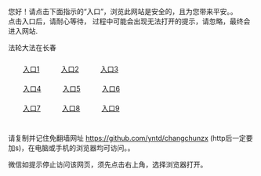 您好！请点击下面指示的“入口”，浏览此网站是安全的，且为您带来平安。。 <br/>
点击入口后，请耐心等待， 过程中可能会出现无法打开的提示，请忽略，最终会进入网站. </br>

法轮大法在长春<br/>
<div style="padding:10px"><a style="margin:20px" target="_blank" href="https://d56m41whrin7p.cloudfront.net/2Qpsp?ytlykmp" id="ccLink1" rel="nofollow">入口1</a> <a target="_blank" style="margin:20px" href="https://d33m3s1ow5vxu1.cloudfront.net/2Qpsp?qfuug" id="ccLink2" rel="nofollow">入口2</a> <a style="margin:20px" target="_blank" href="https://dqo3dyrniwbkh.cloudfront.net/2Qpsp?kzomntj" id="ccLink3" rel="nofollow">入口3</a></div>

<div style="padding:10px" ><a style="margin:20px" target="_blank" href="https://d56m41whrin7p.cloudfront.net/2Qpsp?ytlykmp" id="ccLink4" rel="nofollow">入口4</a> <a style="margin:20px" href="https://d33m3s1ow5vxu1.cloudfront.net/2Qpsp?qfuug" target="_blank" id="ccLink5" rel="nofollow">入口5</a> <a style="margin:20px" href="https://dqo3dyrniwbkh.cloudfront.net/2Qpsp?kzomntj" target="_blank" id="ccLink6" rel="nofollow">入口6</a></div>

<div style="padding:10px"><a style="margin:20px" target="_blank" href="https://d56m41whrin7p.cloudfront.net/2Qpsp?ytlykmp" id="ccLink7" rel="nofollow">入口7</a> <a style="margin:20px" href="https://d33m3s1ow5vxu1.cloudfront.net/2Qpsp?qfuug" target="_blank" id="ccLink8" rel="nofollow">入口8</a> <a style="margin:20px" target="_blank" href="https://dqo3dyrniwbkh.cloudfront.net/2Qpsp?kzomntj" id="ccLink9" rel="nofollow">入口9</a></div>

<br/>



请复制并记住免翻墙网址 https://github.com/yntd/changchunzx (http后一定要加s)，在电脑或手机的浏览器均可访问。。<br/>

微信如提示停止访问该网页，须先点击右上角，选择浏览器打开。
